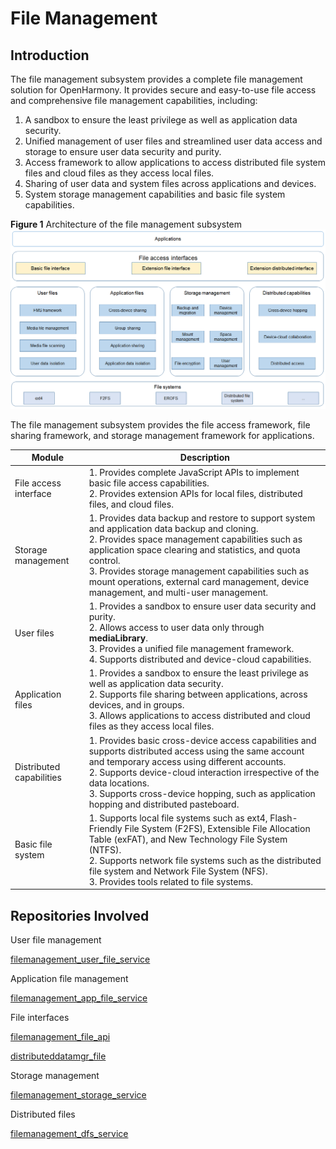 # File Management

## Introduction

The file management subsystem provides a complete file management solution for OpenHarmony. It provides secure and easy-to-use file access and comprehensive file management capabilities, including:

1. A sandbox to ensure the least privilege as well as application data security.
2. Unified management of user files and streamlined user data access and storage to ensure user data security and purity.
3. Access framework to allow applications to access distributed file system files and cloud files as they access local files.
4. Sharing of user data and system files across applications and devices.
5. System storage management capabilities and basic file system capabilities.

**Figure 1** Architecture of the file management subsystem
![](figures/file_management_architecture.png "file management subsystem architecture")

The file management subsystem provides the file access framework, file sharing framework, and storage management framework for applications.

| Module        | Description                                                    |
| ------------ | ------------------------------------------------------------ |
| File access interface| 1. Provides complete JavaScript APIs to implement basic file access capabilities.<br>2. Provides extension APIs for local files, distributed files, and cloud files.|
| Storage management    | 1. Provides data backup and restore to support system and application data backup and cloning.<br>2. Provides space management capabilities such as application space clearing and statistics, and quota control.<br>3. Provides storage management capabilities such as mount operations, external card management, device management, and multi-user management.|
| User files    | 1.  Provides a sandbox to ensure user data security and purity.<br>2. Allows access to user data only through **mediaLibrary**.<br>3. Provides a unified file management framework.<br>4. Supports distributed and device-cloud capabilities.|
| Application files    | 1. Provides a sandbox to ensure the least privilege as well as application data security.<br>2. Supports file sharing between applications, across devices, and in groups.<br>3. Allows applications to access distributed and cloud files as they access local files.|
| Distributed capabilities  | 1. Provides basic cross-device access capabilities and supports distributed access using the same account and temporary access using different accounts.<br>2. Supports device-cloud interaction irrespective of the data locations.<br>3. Supports cross-device hopping, such as application hopping and distributed pasteboard.|
| Basic file system| 1. Supports local file systems such as ext4, Flash-Friendly File System (F2FS), Extensible File Allocation Table (exFAT), and New Technology File System (NTFS).<br>2. Supports network file systems such as the distributed file system and Network File System (NFS).<br>3. Provides tools related to file systems.|


## Repositories Involved

User file management

[filemanagement_user_file_service](https://gitee.com/openharmony/filemanagement_user_file_service)

Application file management

[filemanagement_app_file_service](https://gitee.com/openharmony/filemanagement_app_file_service)

File interfaces

[filemanagement_file_api](https://gitee.com/openharmony/filemanagement_file_api)

[distributeddatamgr_file](https://gitee.com/openharmony/distributeddatamgr_file)

Storage management

[filemanagement_storage_service](https://gitee.com/openharmony/filemanagement_storage_service)

Distributed files

 [filemanagement_dfs_service](https://gitee.com/openharmony/filemanagement_dfs_service)
